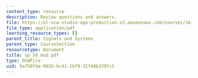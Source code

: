 ```yaml
---
content_type: resource
description: Review questions and answers.
file: https://ol-ocw-studio-app-production.s3.amazonaws.com/courses/16-01-unified-engineering-i-ii-iii-iv-fall-2005-spring-2006/5a750fda982bbc411bf931f40b339fc2_sp_S8_mud.pdf
file_type: application/pdf
learning_resource_types: []
parent_title: Signals and Systems
parent_type: CourseSection
resourcetype: Document
title: sp_S8_mud.pdf
type: OCWFile
uid: 5a750fda-982b-bc41-1bf9-31f40b339fc2
---
```


